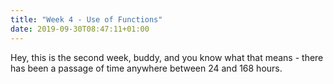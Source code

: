 ```yaml
---
title: "Week 4 - Use of Functions"
date: 2019-09-30T08:47:11+01:00
---
```

Hey, this is the second week, buddy, and you know what that means - there has been a passage of time anywhere between 24 and 168 hours.